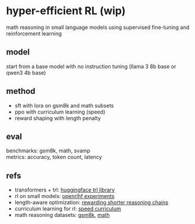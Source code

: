 # hyper-efficient RL (wip)

math reasoning in small language models using supervised fine-tuning and reinforcement learning

## model
start from a base model with no instruction tuning (llama 3 8b base or qwen3 4b base)

## method
- sft with lora on gsm8k and math subsets  
- ppo with curriculum learning (speed)  
- reward shaping with length penalty  

## eval
benchmarks: gsm8k, math, svamp  
metrics: accuracy, token count, latency  


## refs
- transformers + trl: [huggingface trl library](https://arxiv.org/abs/2306.09683)  
- rl on small models: [openrlhf experiments](https://arxiv.org/abs/2402.01306)  
- length-aware optimization: [rewarding shorter reasoning chains](https://arxiv.org/abs/2505.12284)  
- curriculum learning for rl: [speed curriculum](https://arxiv.org/abs/2407.01082)  
- math reasoning datasets: [gsm8k](https://arxiv.org/abs/2110.14168), [math](https://arxiv.org/abs/2103.03874)

